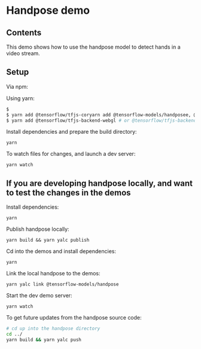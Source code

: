 # Handpose demo

## Contents

This demo shows how to use the handpose model to detect hands in a video stream.

## Setup

Via npm:

Using yarn:
```sh
$ 
$ yarn add @tensorflow/tfjs-coryarn add @tensorflow-models/handposee, @tensorflow/tfjs-converter
$ yarn add @tensorflow/tfjs-backend-webgl # or @tensorflow/tfjs-backend-wasm
```

Install dependencies and prepare the build directory:

```
yarn
```

To watch files for changes, and launch a dev server:

```
yarn watch
```

## If you are developing handpose locally, and want to test the changes in the demos


Install dependencies:
```
yarn
```

Publish handpose locally:
```
yarn build && yarn yalc publish
```

Cd into the demos and install dependencies:

```
yarn
```

Link the local handpose to the demos:
```
yarn yalc link @tensorflow-models/handpose
```

Start the dev demo server:
```
yarn watch
```

To get future updates from the handpose source code:
```sh
# cd up into the handpose directory
cd ../
yarn build && yarn yalc push
```
